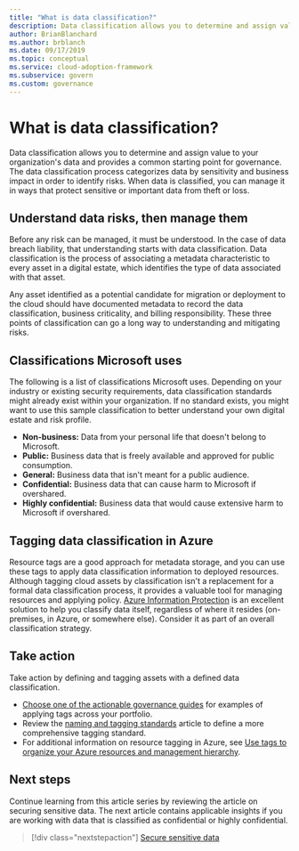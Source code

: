```yaml
---
title: "What is data classification?"
description: Data classification allows you to determine and assign value to your organization's data and provides a common starting point for governance.
author: BrianBlanchard
ms.author: brblanch
ms.date: 09/17/2019
ms.topic: conceptual
ms.service: cloud-adoption-framework
ms.subservice: govern
ms.custom: governance
---
```


# What is data classification?

Data classification allows you to determine and assign value to your organization's data and provides a common starting point for governance. The data classification process categorizes data by sensitivity and business impact in order to identify risks. When data is classified, you can manage it in ways that protect sensitive or important data from theft or loss.

## Understand data risks, then manage them

Before any risk can be managed, it must be understood. In the case of data breach liability, that understanding starts with data classification. Data classification is the process of associating a metadata characteristic to every asset in a digital estate, which identifies the type of data associated with that asset.

Any asset identified as a potential candidate for migration or deployment to the cloud should have documented metadata to record the data classification, business criticality, and billing responsibility. These three points of classification can go a long way to understanding and mitigating risks.

## Classifications Microsoft uses

The following is a list of classifications Microsoft uses. Depending on your industry or existing security requirements, data classification standards might already exist within your organization. If no standard exists, you might want to use this sample classification to better understand your own digital estate and risk profile.

- **Non-business:** Data from your personal life that doesn't belong to Microsoft.
- **Public:** Business data that is freely available and approved for public consumption.
- **General:** Business data that isn't meant for a public audience.
- **Confidential:** Business data that can cause harm to Microsoft if overshared.
- **Highly confidential:** Business data that would cause extensive harm to Microsoft if overshared.

## Tagging data classification in Azure

Resource tags are a good approach for metadata storage, and you can use these tags to apply data classification information to deployed resources. Although tagging cloud assets by classification isn't a replacement for a formal data classification process, it provides a valuable tool for managing resources and applying policy. [Azure Information Protection](https://docs.microsoft.com/azure/information-protection/what-is-information-protection) is an excellent solution to help you classify data itself, regardless of where it resides (on-premises, in Azure, or somewhere else). Consider it as part of an overall classification strategy.

## Take action

Take action by defining and tagging assets with a defined data classification.

- [Choose one of the actionable governance guides](../guides/index.md) for examples of applying tags across your portfolio.
- Review the [naming and tagging standards](../../ready/azure-best-practices/naming-and-tagging.md#metadata-tags) article to define a more comprehensive tagging standard.
- For additional information on resource tagging in Azure, see [Use tags to organize your Azure resources and management hierarchy](https://docs.microsoft.com/azure/azure-resource-manager/management/tag-resources).

## Next steps

Continue learning from this article series by reviewing the article on securing sensitive data. The next article contains applicable insights if you are working with data that is classified as confidential or highly confidential.

> [!div class="nextstepaction"]
> [Secure sensitive data](https://docs.microsoft.com/azure/architecture/data-guide/scenarios/securing-data-solutions?toc=/azure/cloud-adoption-framework/toc.json&bc=/azure/cloud-adoption-framework/_bread/toc.json)

